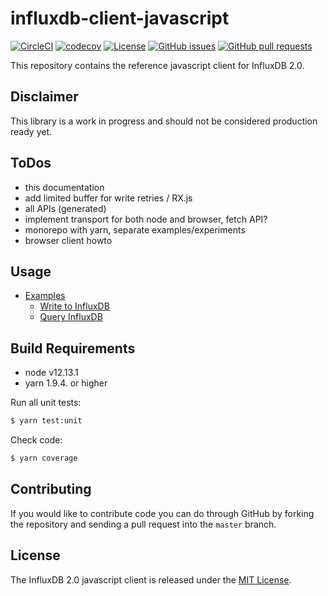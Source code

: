 # influxdb-client-javascript

[![CircleCI](https://circleci.com/gh/bonitoo-io/influxdb-client-js.svg?style=svg)](https://circleci.com/gh/bonitoo-io/influxdb-client-js)
[![codecov](https://codecov.io/gh/bonitoo-io/influxdb-client-js/branch/master/graph/badge.svg)](https://codecov.io/gh/bonitoo-io/influxdb-client-js)
[![License](https://img.shields.io/github/license/bonitoo-io/influxdb-client-js.svg)](https://github.com/bonitoo-io/influxdb-client-js/blob/master/LICENSE)
[![GitHub issues](https://img.shields.io/github/issues-raw/bonitoo-io/influxdb-client-js.svg)](https://github.com/bonitoo-io/influxdb-client-js/issues)
[![GitHub pull requests](https://img.shields.io/github/issues-pr-raw/bonitoo-io/influxdb-client-js.svg)](https://github.com/bonitoo-io/influxdb-client-js/pulls)

This repository contains the reference javascript client for InfluxDB 2.0.

## Disclaimer

This library is a work in progress and should not be considered production ready yet.

## ToDos

- this documentation
- add limited buffer for write retries / RX.js
- all APIs (generated)
- implement transport for both node and browser, fetch API?
- monorepo with yarn, separate examples/experiments
- browser client howto

## Usage

- [Examples](./tree/master/examples)
  - [Write to InfluxDB](./blob/master/examples/write.ts)
  - [Query InfluxDB](./blob/master/examples/examples/query.ts)

## Build Requirements

- node v12.13.1
- yarn 1.9.4. or higher

Run all unit tests:

```bash
$ yarn test:unit
```

Check code:

```bash
$ yarn coverage
```

## Contributing

If you would like to contribute code you can do through GitHub by forking the repository and sending a pull request into the `master` branch.

## License

The InfluxDB 2.0 javascript client is released under the [MIT License](https://opensource.org/licenses/MIT).
